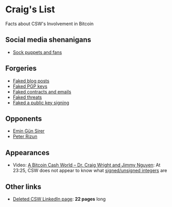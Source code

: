 # Craig's List

Facts about CSW's Involvement in Bitcoin

## Social media shenanigans

* [Sock puppets and fans](sock-puppets.md)

## Forgeries

* [Faked blog posts](http://archive.is/t20d4)
* [Faked PGP keys](http://archive.is/v8kfs)
* [Faked contracts and emails](http://archive.is/O0CHg)
* [Faked threats](http://archive.is/YTDGT)
* [Faked a public key signing](http://archive.is/dNCUX)

## Opponents

* [Emin Gün Sirer](vs-emin.md)
* [Peter Rizun](vs-rizun.md)

## Appearances

* Video: [A Bitcoin Cash World – Dr. Craig Wright and Jimmy Nguyen](https://www.youtube.com/watch?v=o94cWj8YqYs&feature=youtu.be&t=1405): At 23:25, CSW does not appear to know what [signed/unsigned integers](https://en.wikipedia.org/wiki/Signedness) are

## Other links

* [Deleted CSW LinkedIn page](https://archive.is/Q66Gl): **22 pages** long
